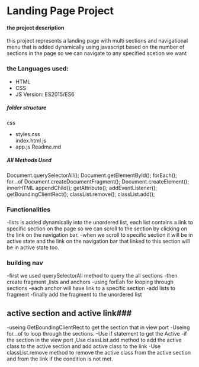 # Landing Page Project
#### the project description

this project represents a landing page with 
multi sections and navigational menu that is added dynamically  using javascript based on
the number of sections in the page so we can navigate to any specified scetion we want 

### the Languages used:
- HTML
- CSS
- JS Version: ES2015/ES6


##### folder structure
css
- styles.css    
index.html
js
- app.js
Readme.md

##### All Methods Used ######
Document.querySelectorAll();
Document.getElementById();
forEach();
for...of
Document.createDocumentFragment();
Document.createElement();
innerHTML
appendChild();
getAttribute();
addEventListener();
getBoundingClientRect();
classList.remove();
classList.add();


### Functionalities ##

-lists is added dynamically into the unordered list, each list contains a link to specific section on the page so we can scroll to the section by clicking on the link on the navigation bar.
-when we scroll to specific section it will be in active state and the link on the navigation bar that linked to this section will be in active state too.

### building nav ####
-first we used querySelectorAll method to query the all sections
-then create fragment ,lists and anchors
-using forEah for looping through sections
-each anchor will have link to a specific section
-add lists to fragment 
-finally add the fragment to the unordered list
## active section and active link###

-useing GetBoundingClientRect to get the section that in view port
-Useing for...of to loop through the sections.
-Use if statement to get the Active
-if the section in the view port ,Use classList.add method to add the active class to the active section and add active class to the link
-Use classList.remove method to  remove the active class from the active section and from the link if  the condition is not met.
